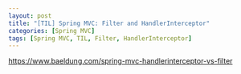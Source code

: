 ```yaml
---
layout: post
title: "[TIL] Spring MVC: Filter and HandlerInterceptor"
categories: [Spring MVC]
tags: [Spring MVC, TIL, Filter, HandlerInterceptor]
---
```


https://www.baeldung.com/spring-mvc-handlerinterceptor-vs-filter


